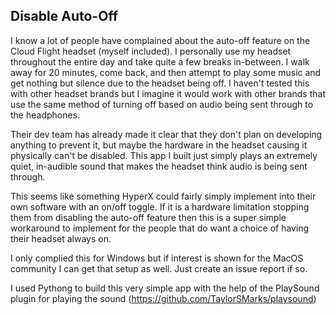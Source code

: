 ## Disable Auto-Off
I know a lot of people have complained about the auto-off feature on the Cloud Flight headset (myself included).  I personally use my headset throughout the entire day and take quite a few breaks in-between.  I walk away for 20 minutes, come back, and then attempt to play some music and get nothing but silence due to the headset being off.  I haven't tested this with other headset brands but I imagine it would work with other brands that use the same method of turning off based on audio being sent through to the headphones.

Their dev team has already made it clear that they don't plan on developing anything to prevent it, but maybe the hardware in the headset causing it physically can't be disabled.  This app I built just simply plays an extremely quiet, in-audible sound that makes the headset think audio is being sent through.

This seems like something HyperX could fairly simply implement into their own software with an on/off toggle.  If it is a hardware limitation stopping them from disabling the auto-off feature then this is a super simple workaround to implement for the people that do want a choice of having their headset always on.

I only complied this for Windows but if interest is shown for the MacOS community I can get that setup as well. Just create an issue report if so.

I used Pythong to build this very simple app with the help of the PlaySound plugin for playing the sound (https://github.com/TaylorSMarks/playsound)